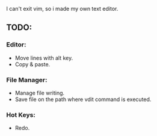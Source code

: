 I can't exit vim, so i made my own text editor.

## TODO:
### Editor:
- Move lines with alt key.
- Copy & paste.

### File Manager:
- Manage file writing.
- Save file on the path where vdit command is executed.

### Hot Keys:
- Redo.
